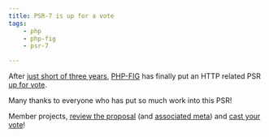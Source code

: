 ```yaml
---
title: PSR-7 is up for a vote
tags:
    - php
    - php-fig
    - psr-7

---
```


After [just short of three years](https://groups.google.com/forum/#!msg/php-fig/kFEhviETdGM/0qXniQA4WcIJ), [PHP-FIG](http://www.php-fig.org/) has finally put an HTTP related PSR [up for vote](https://groups.google.com/d/msg/php-fig/sI91hfu-qsE/oy14FFajg6sJ).

Many thanks to everyone who has put so much work into this PSR!

Member projects, [review the proposal](https://github.com/php-fig/fig-standards/blob/master/proposed/http-message.md) (and [associated meta](https://github.com/php-fig/fig-standards/blob/master/proposed/http-message-meta.md)) and [cast your vote](https://groups.google.com/d/msg/php-fig/sI91hfu-qsE/oy14FFajg6sJ)!